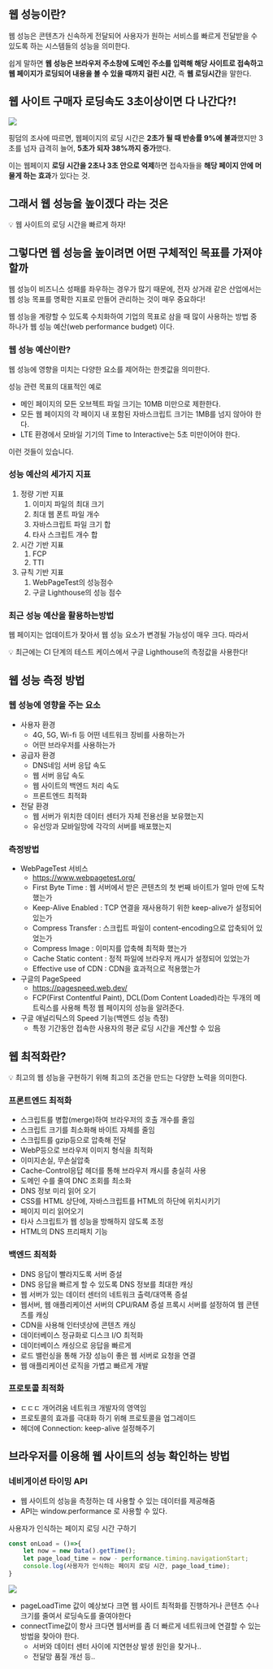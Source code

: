 ## 웹 성능이란?

웹 성능은 콘텐츠가 신속하게 전달되어 사용자가 원하는 서비스를 빠르게 전달받을 수 있도록 하는 시스템들의 성능을 의미한다.

쉽게 말하면 **웹 성능은 브라우저 주소창에 도메인 주소를 입력해 해당 사이트로 접속하고 웹 페이지가 로딩되어 내용을 볼 수 있을 때까지 걸린 시간**, 즉 **웹 로딩시간**을 말한다.

## 웹 사이트 구매자 로딩속도 3초이상이면 다 나간다?!

<img src="./image/graph.png"/>

핑덤의 조사에 따르면, 웹페이지의 로딩 시간은 **2초가 될 때 반송률 9%에 불과**했지만 3초를 넘자 급격히 늘어, **5초가 되자 38%까지 증가**했다.

이는 웹페이지 **로딩 시간을 2초나 3초 안으로 억제**하면 접속자들을 **해당 페이지 안에 머물게 하는 효과**가 있다는 것.

## 그래서 웹 성능을 높이겠다 라는 것은

<aside>
💡 웹 사이트의 로딩 시간을 빠르게 하자!

</aside>

## 그렇다면 웹 성능을 높이려면 어떤 구체적인 목표를 가져야 할까

웹 성능이 비즈니스 성패를 좌우하는 경우가 많기 때문에, 전자 상거래 같은 산업에서는 웹 성능 목표를 명확한 지표로 만들어 관리하는 것이 매우 중요하다!

웹 성능을 계량할 수 있도록 수치화하여 기업의 목표로 삼을 때 많이 사용하는 방법 중 하나가 웹 성능 예산(web performance budget) 이다.

### 웹 성능 예산이란?

웹 성능에 영향을 미치는 다양한 요소를 제어하는 한곗값을 의미한다.

성능 관련 목표의 대표적인 예로

- 메인 페이지의 모든 오브젝트 파일 크기는 10MB 미만으로 제한한다.
- 모든 웹 페이지의 각 페이지 내 포함된 자바스크립트 크기는 1MB를 넘지 않아야 한다.
- LTE 환경에서 모바일 기기의 Time to Interactive는 5초 미만이어야 한다.

이런 것들이 있습니다.

### 성능 예산의 세가지 지표

1. 정량 기반 지표
   1. 이미지 파일의 최대 크기
   2. 최대 웹 폰트 파일 개수
   3. 자바스크립트 파일 크기 합
   4. 타사 스크립트 개수 합
2. 시간 기반 지표
   1. FCP
   2. TTI
3. 규칙 기반 지표
   1. WebPageTest의 성능점수
   2. 구글 Lighthouse의 성능 점수

### 최근 성능 예산을 활용하는방법

웹 페이지는 업데이트가 잦아서 웹 성능 요소가 변경될 가능성이 매우 크다. 따라서

<aside>
💡 최근에는 CI 단계의 테스트 케이스에서 구글 Lighthouse의 측정값을 사용한다!

</aside>

## 웹 성능 측정 방법

### 웹 성능에 영향을 주는 요소

- 사용자 환경
  - 4G, 5G, Wi-fi 등 어떤 네트워크 장비를 사용하는가
  - 어떤 브라우저를 사용하는가
- 공급자 환경
  - DNS네임 서버 응답 속도
  - 웹 서버 응답 속도
  - 웹 사이트의 백엔드 처리 속도
  - 프론트엔드 최적화
- 전달 환경
  - 웹 서버가 위치한 데이터 센터가 자체 전용선을 보유했는지
  - 유선망과 모바일망에 각각의 서버를 배포했는지

### 측정방법

- WebPageTest 서비스
  - https://www.webpagetest.org/
  - First Byte Time : 웹 서버에서 받은 콘텐츠의 첫 번째 바이트가 얼마 만에 도착했는가
  - Keep-Alive Enabled : TCP 연결을 재사용하기 위한 keep-alive가 설정되어있는가
  - Compress Transfer : 스크립트 파일이 content-encoding으로 압축되어 있었는가
  - Compress Image : 이미지를 압축해 최적화 했는가
  - Cache Static content : 정적 파일에 브라우저 캐시가 설정되어 있었는가
  - Effective use of CDN : CDN을 효과적으로 적용했는가
- 구글의 PageSpeed
  - https://pagespeed.web.dev/
  - FCP(First Contentful Paint), DCL(Dom Content Loaded)라는 두개의 메트릭스를 사용해 특정 웹 페이지의 성능을 알려준다.
- 구글 애널리틱스의 Speed 기능(백엔드 성능 측정)
  - 특정 기간동안 접속한 사용자의 평균 로딩 시간을 계산할 수 있음

## 웹 최적화란?

<aside>
💡 최고의 웹 성능을 구현하기 위해 최고의 조건을 만드는 다양한 노력을 의미한다.

</aside>

### 프론트엔드 최적화

- 스크립트를 병합(merge)하여 브라우저의 호출 개수를 줄임
- 스크립트 크기를 최소화해 바이트 자체를 줄임
- 스크립트를 gzip등으로 압축해 전달
- WebP등으로 브라우저 이미지 형식을 최적화
- 이미지손실, 무손실압축
- Cache-Control응답 헤더를 통해 브라우저 캐시를 충실히 사용
- 도메인 수를 줄여 DNC 조회를 최소화
- DNS 정보 미리 읽어 오기
- CSS를 HTML 상단에, 자바스크립트를 HTML의 하단에 위치시키기
- 페이지 미리 읽어오기
- 타사 스크립트가 웹 성능을 방해하지 않도록 조정
- HTML의 DNS 프리패치 기능

### 백엔드 최적화

- DNS 응답이 빨라지도록 서버 증설
- DNS 응답을 빠르게 할 수 있도록 DNS 정보를 최대한 캐싱
- 웹 서버가 있는 데이터 센터의 네트워크 출력/대역폭 증설
- 웹서버, 웹 애플리케이션 서버의 CPU/RAM 증설 프록시 서버를 설정하여 웹 콘텐츠를 캐싱
- CDN을 사용해 인터넷상에 콘텐츠 캐싱
- 데이터베이스 정규화로 디스크 I/O 최적화
- 데이터베이스 캐싱으로 응답을 빠르게
- 로드 밸런싱을 통해 가장 성능이 좋은 웹 서버로 요청을 연결
- 웹 애플리케이션 로직을 가볍고 빠르게 개발

### 프로토콜 최적화

- ㄷㄷㄷ 개어려움 네트워크 개발자의 영역임
- 프로토콜의 효과를 극대화 하기 위해 프로토콜을 업그레이드
- 헤더에 Connection: keep-alive 설정해주기

## 브라우저를 이용해 웹 사이트의 성능 확인하는 방법

### 네비게이션 타이밍 API

- 웹 사이트의 성능을 측정하는 데 사용할 수 있는 데이터를 제공해줌
- API는 window.performance 로 사용할 수 있다.

사용자가 인식하는 페이지 로딩 시간 구하기

```jsx
const onLoad = ()=>{
    let now = new Data().getTime();
    let page_load_time = now - performance.timing.navigationStart;
    console.log(사용자가 인식하는 페이지 로딩 시간, page_load_time);
}
```

<img src="./image/performance.png"/>

- pageLoadTime 값이 예상보다 크면 웹 사이트 최적화를 진행하거나 콘텐츠 수나 크기를 줄여서 로딩속도를 줄여야한다
- connectTime값이 항사 크다면 웹서버를 좀 더 빠르게 네트워크에 연결할 수 있는 방법을 찾아야 한다.
  - 서버와 데이터 센터 사이에 지연현상 발생 원인을 찾거나..
  - 전달망 품질 개선 등..

